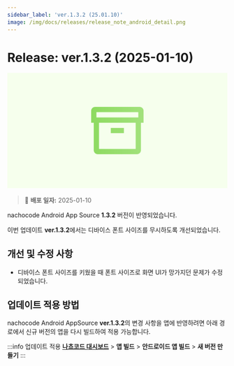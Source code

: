 ```yaml
---
sidebar_label: 'ver.1.3.2 (25.01.10)'
image: /img/docs/releases/release_note_android_detail.png
---
```


# Release: ver.1.3.2 (2025-01-10)

![android_detail](../../../../../static/img/docs/releases/release_note_android_detail.png)

> 🔔 **배포 일자:** 2025-01-10

nachocode Android App Source **1.3.2** 버전이 반영되었습니다.

이번 업데이트 **ver.1.3.2**에서는 디바이스 폰트 사이즈를 무시하도록 개선되었습니다.

## 개선 및 수정 사항

- 디바이스 폰트 사이즈를 키웠을 때 폰트 사이즈로 화면 UI가 망가지던 문제가 수정되었습니다.

## 업데이트 적용 방법

nachocode Android AppSource **ver.1.3.2**의 변경 사항을 앱에 반영하려면 아래 경로에서 신규 버전의 앱을 다시 빌드하여 적용 가능합니다.

:::info 업데이트 적용
[**나쵸코드 대시보드**](https://nachocode.io/?utm_source=docs&utm_medium=documentation&utm_campaign=devguide) > **앱 빌드** > **안드로이드 앱 빌드** > **새 버전 만들기**
:::
